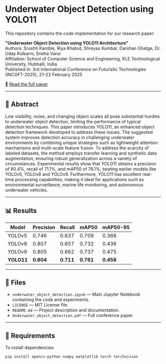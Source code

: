 # Underwater Object Detection using YOLO11

This repository contains the code implementation for our research paper:

**"Underwater Object Detection using YOLO11 Architecture"**  
Authors: Srushti Kamble, Riya Khatod, Shreyas Kumbar, Darshan Ghatge, Dr. Uday Kulkarni, Sneha Varur  
Affiliation: School of Computer Science and Engineering, KLE Technological University, Hubballi, India  
Published in: 3rd International Conference on Futuristic Technologies (INCOFT-2025), 21–22 February 2025  

📄 [Read the full paper](Underwater_object_detection.pdf)

---

## 📄 Abstract
Low visibility, noise, and changing object scales all pose substantial hurdles to underwater object detection, limiting the performance of typical detection techniques. This paper introduces YOLO11, an enhanced object detection framework developed to address these issues. The suggested system improves detection accuracy in challenging underwater environments by combining unique strategies such as lightweight attention mechanisms and multi-scale feature fusion. To address the scarcity of labeled datasets, the method employs transfer learning and synthetic data augmentation, ensuring robust generalization across a variety of circumstances. Experimental results show that YOLO11 obtains a precision of 80.4%, recall of 71.1%, and mAP50 of 76.1%, beating earlier models like YOLOv5, YOLOv8 and YOLOv9. Furthermore, YOLO11 has excellent real-time processing capabilities, making it ideal for applications such as environmental surveillance, marine life monitoring, and autonomous underwater vehicles.

---

## 📊 Results

| Model  | Precision | Recall | mAP50 | mAP50-95 |
|--------|-----------|--------|-------|----------|
| YOLOv5 | 0.746     | 0.637  | 0.709 | 0.366    |
| YOLOv8 | 0.807     | 0.657  | 0.732 | 0.436    |
| YOLOv9 | 0.805     | 0.662  | 0.737 | 0.475    |
| **YOLO11** | **0.804**     | **0.711**  | **0.761** | **0.458**    |

---

## 📂 Files
- `underwater_object_detection.ipynb` — Main Jupyter Notebook containing the code and experiments.
- `LICENSE` — MIT License file.
- `README.md` — Project description and documentation.
- `Underwater_object_detection.pdf` — Full conference paper.

---

## 🔧 Requirements
To install dependencies:
```bash
pip install opencv-python numpy matplotlib torch torchvision
